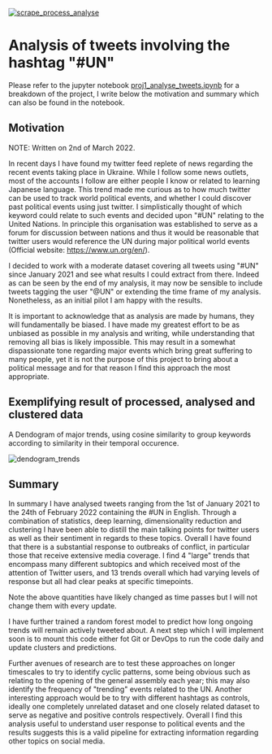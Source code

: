 [![scrape_process_analyse](https://github.com/edgar-hd/UN-tweets/actions/workflows/pipeline_scrape_process_analyse.yml/badge.svg)](https://github.com/edgar-hd/UN-tweets/actions/workflows/pipeline_scrape_process_analyse.yml)

# Analysis of tweets involving the hashtag "#UN"

Please refer to the jupyter notebook [proj1_analyse_tweets.ipynb](proj1_analyse_tweets.ipynb) for a breakdown of the project, I write below the motivation and summary which can also be found in the notebook.

## Motivation

NOTE: Written on 2nd of March 2022.

In recent days I have found my twitter feed replete of news regarding the recent events taking place in Ukraine. While I follow some news outlets, most of the accounts I follow are either people I know or related to learning Japanese language. This trend made me curious as to how much twitter can be used to track world political events, and whether I could discover past political events using just twitter. I simplistically thought of which keyword could relate to such events and decided upon "#UN" relating to the United Nations. In principle this organisation was established to serve as a forum for discussion between nations and thus it would be reasonable that twitter users would reference the UN during major political world events (Official website: https://www.un.org/en/).

I decided to work with a moderate dataset covering all tweets using "#UN" since January 2021 and see what results I could extract from there. Indeed as can be seen by the end of my analysis, it may now be sensible to include tweets tagging the user "@UN" or extending the time frame of my analysis. Nonetheless, as an initial pilot I am happy with the results.

It is important to acknowledge that as analysis are made by humans, they will fundamentally be biased. I have made my greatest effort to be as unbiased as possible in my analysis and writing, while understanding that removing all bias is likely impossible. This may result in a somewhat dispassionate tone regarding major events which bring great suffering to many people, yet it is not the purpose of this project to bring about a political message and for that reason I find this approach the most appropriate.

## Exemplifying result of processed, analysed and clustered data
A Dendogram of major trends, using cosine similarity to group keywords according to similarity in their temporal occurence.

![dendogram_trends](https://user-images.githubusercontent.com/43865617/159815652-d5561e96-6010-4f26-a24f-e85175dec8dd.png)

## Summary <a class="anchor" id="summary"></a>
In summary I have analysed tweets ranging from the 1st of January 2021 to the 24th of February 2022 containing the #UN in English. Through a combination of statistics, deep learning, dimensionality reduction and clustering I have been able to distill the main talking points for twitter users as well as their sentiment in regards to these topics. Overall I have found that there is a substantial response to outbreaks of conflict, in particular those that receive extensive media coverage. I find 4 "large" trends that encompass many different subtopics and which received most of the attention of Twitter users, and 13 trends overall which had varying levels of response but all had clear peaks at specific timepoints.

Note the above quantities have likely changed as time passes but I will not change them with every update.

I have further trained a random forest model to predict how long ongoing trends will remain actively tweeted about. A next step which I will implement soon is to mount this code either fot Git or DevOps to run the code daily and update clusters and predictions.

Further avenues of research are to test these approaches on longer timescales to try to identify cyclic patterns, some being obvious such as relating to the opening of the general assembly each year; this may also identify the frequency of "trending" events related to the UN. Another interesting approach would be to try with different hashtags as controls, ideally one completely unrelated dataset and one closely related dataset to serve as negative and positive controls respectively. Overall I find this analysis useful to understand user response to political events and the results suggests this is a valid pipeline for extracting information regarding other topics on social media.
